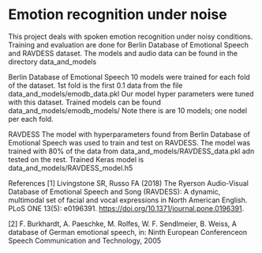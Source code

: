 # Emotion recognition under noise

This project deals with spoken emotion recognition under noisy conditions. Training and evaluation are done for
Berlin Database of Emotional Speech and RAVDESS dataset. 
The models and audio data can be found in the directory data_and_models

Berlin Database of Emotional Speech
10 models were trained for each fold of the dataset. 
1st fold is the first 0.1 data from the file data_and_models/emodb_data.pkl
Our model hyper parameters were tuned with this dataset.
Trained models can be found data_and_models/emodb_models/
Note there is are 10 models; one nodel per each fold.

RAVDESS
The model with hyperparameters found from Berlin Database of Emotional Speech was used to train and test on RAVDESS.
The model was trained with 80% of the data from data_and_models/RAVDESS_data.pkl adn tested on the rest. 
Trained Keras model is data_and_models/RAVDESS_model.h5

References
[1] Livingstone SR, Russo FA (2018) The Ryerson Audio-Visual Database of Emotional Speech and Song 
(RAVDESS): A dynamic, multimodal set of facial and vocal expressions in North American English. 
PLoS ONE 13(5): e0196391. https://doi.org/10.1371/journal.pone.0196391.

[2] F. Burkhardt, A. Paeschke, M. Rolfes, W. F. Sendlmeier, B. Weiss, A database of German emotional speech,
in: Ninth European Conferenceon Speech Communication and Technology, 2005
